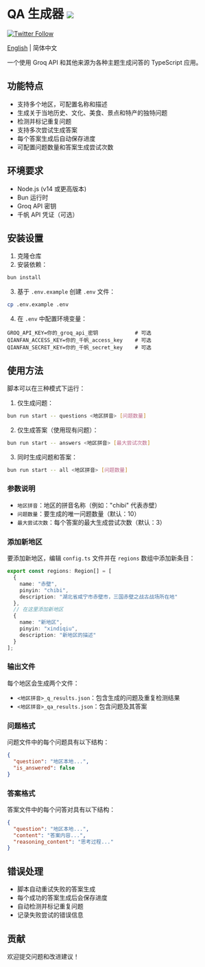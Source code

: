 # QA 生成器 ![](https://img.shields.io/badge/A%20FRAD%20PRODUCT-WIP-yellow)

[![Twitter Follow](https://img.shields.io/twitter/follow/FradSer?style=social)](https://twitter.com/FradSer)

[English](README.md) | 简体中文

一个使用 Groq API 和其他来源为各种主题生成问答的 TypeScript 应用。

## 功能特点

- 支持多个地区，可配置名称和描述
- 生成关于当地历史、文化、美食、景点和特产的独特问题
- 检测并标记重复问题
- 支持多次尝试生成答案
- 每个答案生成后自动保存进度
- 可配置问题数量和答案生成尝试次数

## 环境要求

- Node.js (v14 或更高版本)
- Bun 运行时
- Groq API 密钥
- 千帆 API 凭证（可选）

## 安装设置

1. 克隆仓库
2. 安装依赖：
```bash
bun install
```
3. 基于 `.env.example` 创建 `.env` 文件：
```bash
cp .env.example .env
```
4. 在 `.env` 中配置环境变量：
```
GROQ_API_KEY=你的_groq_api_密钥            # 可选
QIANFAN_ACCESS_KEY=你的_千帆_access_key    # 可选
QIANFAN_SECRET_KEY=你的_千帆_secret_key    # 可选
```

## 使用方法

脚本可以在三种模式下运行：

1. 仅生成问题：
```bash
bun run start -- questions <地区拼音> [问题数量]
```

2. 仅生成答案（使用现有问题）：
```bash
bun run start -- answers <地区拼音> [最大尝试次数]
```

3. 同时生成问题和答案：
```bash
bun run start -- all <地区拼音> [问题数量]
```

### 参数说明

- `地区拼音`：地区的拼音名称（例如："chibi" 代表赤壁）
- `问题数量`：要生成的唯一问题数量（默认：10）
- `最大尝试次数`：每个答案的最大生成尝试次数（默认：3）

### 添加新地区

要添加新地区，编辑 `config.ts` 文件并在 `regions` 数组中添加新条目：

```typescript
export const regions: Region[] = [
  {
    name: "赤壁",
    pinyin: "chibi",
    description: "湖北省咸宁市赤壁市，三国赤壁之战古战场所在地"
  },
  // 在这里添加新地区
  {
    name: "新地区",
    pinyin: "xindiqiu",
    description: "新地区的描述"
  }
];
```

### 输出文件

每个地区会生成两个文件：

- `<地区拼音>_q_results.json`：包含生成的问题及重复检测结果
- `<地区拼音>_qa_results.json`：包含问题及其答案

### 问题格式

问题文件中的每个问题具有以下结构：
```json
{
  "question": "地区本地...",
  "is_answered": false
}
```

### 答案格式

答案文件中的每个问答对具有以下结构：
```json
{
  "question": "地区本地...",
  "content": "答案内容...",
  "reasoning_content": "思考过程..."
}
```

## 错误处理

- 脚本自动重试失败的答案生成
- 每个成功的答案生成后会保存进度
- 自动检测并标记重复问题
- 记录失败尝试的错误信息

## 贡献

欢迎提交问题和改进建议！ 